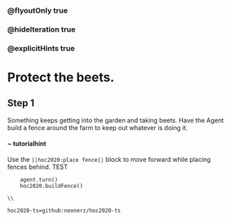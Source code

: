 ### @flyoutOnly true
### @hideIteration true
### @explicitHints true

# Protect the beets.

## Step 1
Something keeps getting into the garden and taking beets. Have the Agent build a fence around the farm to keep out whatever is doing it.

#### ~ tutorialhint 
Use the ``||hoc2020:place fence||`` block to move forward while placing fences behind. TEST

```ghost
    agent.turn()
    hoc2020.buildFence()
```
```template
\\
```
```package
hoc2020-ts=github:neonerz/hoc2020-ts
```